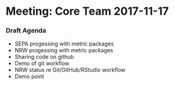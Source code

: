 # Meeting: Core Team 2017-11-17

### Draft Agenda

- SEPA progessing with metric packages
- NRW progessing with metric packages
- Sharing code on github
- Demo of git workflow
- NRW status re Git/GitHub/RStudio workflow
- Demo point

